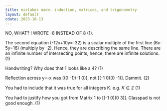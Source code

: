 ```yaml
---
title: mistakes made: induction, matrices, and trigonometry
layout: default
cdate: 2023-10-13
---
```


NO, WHAT? I WROTE -8 INSTEAD OF 8 (1).

The second equation (-12x+10y=-32) is a scalar multiple of the first line (6x-5y=16) (multiply by -2). Hence, they are describing the same line. There are an infinite number of intersecting points, hence, there are infinite solutions. (1)

Handwriting? Why does that 1 looks like a 4? (1)

Reflection across y=-x was [(0 -1)(-1 0)], not [(-1 0)(0 -1)]. Dammit. (2)

You had to include that it was true for all integers K. e.g. $K \in\mathbb{Z}$ (1)

You had to justify how you got from Matrix 1 to [(-1 0)(0 3)]. Classpad is not good enough. (1)

